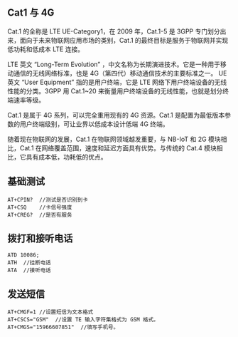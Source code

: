 ## Cat1 与 4G

Cat.1 的全称是 LTE UE-Category1，在 2009 年，Cat.1-5 是 3GPP 专门划分出来，面向于未来物联网应用市场的类别，Cat.1 的最终目标是服务于物联网并实现低功耗和低成本 LTE 连接。

LTE 英文 “Long-Term Evolution” ，中文名称为长期演进技术。它是一种用于移动通信的无线网络标准，也是 4G（第四代）移动通信技术的主要标准之一。
UE 英文 “User Equipment” 指的是用户终端，它是 LTE 网络下用户终端设备的无线性能的分类。3GPP 用 Cat.1~20 来衡量用户终端设备的无线性能，也就是划分终端速率等级。

Cat.1 是属于 4G 系列，可以完全重用现有的 4G 资源。Cat.1 是配置为最低版本参数的用户终端级别，可让业界以低成本设计低端 4G 终端。

随着现在物联网的发展，Cat.1 在物联网领域越发重要，与 NB-IoT 和 2G 模块相比，Cat.1 在网络覆盖范围，速度和延迟方面具有优势。与传统的 Cat.4 模块相比，它具有成本低，功耗低的优点。

## 基础测试

```AT
AT+CPIN?  //测试是否识别到卡
AT+CSQ    //卡信号强度
AT+CREG?  //是否有服务
```

## 拨打和接听电话

```AT
ATD 10086;
ATH  //挂断电话
ATA  //接听电话
```

## 发送短信

```AT
AT+CMGF=1 //设置短信为文本格式
AT+CSCS="GSM"  //设置 TE 输入字符集格式为 GSM 格式。
AT+CMGS="15966607851"  //填写手机号。
```
